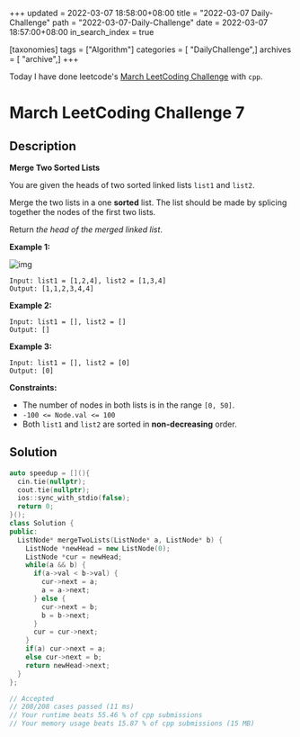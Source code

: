 +++
updated = 2022-03-07 18:58:00+08:00
title = "2022-03-07 Daily-Challenge"
path = "2022-03-07-Daily-Challenge"
date = 2022-03-07 18:57:00+08:00
in_search_index = true

[taxonomies]
tags = ["Algorithm"]
categories = [ "DailyChallenge",]
archives = [ "archive",]
+++

Today I have done leetcode's [March LeetCoding Challenge](https://leetcode.com/problems/merge-two-sorted-lists/) with `cpp`.

<!-- more -->

# March LeetCoding Challenge 7

## Description

**Merge Two Sorted Lists**

You are given the heads of two sorted linked lists `list1` and `list2`.

Merge the two lists in a one **sorted** list. The list should be made by splicing together the nodes of the first two lists.

Return *the head of the merged linked list*.

 

**Example 1:**

![img](https://assets.leetcode.com/uploads/2020/10/03/merge_ex1.jpg)

```
Input: list1 = [1,2,4], list2 = [1,3,4]
Output: [1,1,2,3,4,4]
```

**Example 2:**

```
Input: list1 = [], list2 = []
Output: []
```

**Example 3:**

```
Input: list1 = [], list2 = [0]
Output: [0]
```

 

**Constraints:**

- The number of nodes in both lists is in the range `[0, 50]`.
- `-100 <= Node.val <= 100`
- Both `list1` and `list2` are sorted in **non-decreasing** order.

## Solution

``` cpp
auto speedup = [](){
  cin.tie(nullptr);
  cout.tie(nullptr);
  ios::sync_with_stdio(false);
  return 0;
}();
class Solution {
public:
  ListNode* mergeTwoLists(ListNode* a, ListNode* b) {
    ListNode *newHead = new ListNode(0);
    ListNode *cur = newHead;
    while(a && b) {
      if(a->val < b->val) {
        cur->next = a;
        a = a->next;
      } else {
        cur->next = b;
        b = b->next;
      }
      cur = cur->next;
    }
    if(a) cur->next = a;
    else cur->next = b;
    return newHead->next;
  }
};

// Accepted
// 208/208 cases passed (11 ms)
// Your runtime beats 55.46 % of cpp submissions
// Your memory usage beats 15.87 % of cpp submissions (15 MB)
```
